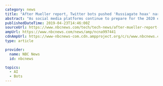 ```yaml
---
category: news
title: "After Mueller report, Twitter bots pushed 'Russiagate hoax' narrative"
abstract: "As social media platforms continue to prepare for the 2020 election, efforts to spread disinformation and sow discord remain an ongoing issue. Members of the House Intelligence Committee question representatives from Facebook, Twitter and Google at a ..."
publishedDateTime: 2019-04-23T14:46:00Z
sourceUrl: https://www.nbcnews.com/tech/tech-news/after-mueller-report-twitter-bots-pushed-russiagate-hoax-narrative-n997441
ampUrl: https://www.nbcnews.com/news/amp/ncna997441
cdnAmpUrl: https://www-nbcnews-com.cdn.ampproject.org/c/s/www.nbcnews.com/news/amp/ncna997441
type: article

provider:
  name: NBC News
  id: nbcnews

topics:
  - AI
  - Bots
---
```

